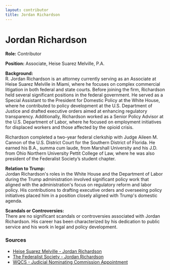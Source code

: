 ```yaml
---
layout: contributor  
title: Jordan Richardson
---
```


# Jordan Richardson

**Role:** Contributor

**Position:** Associate, Heise Suarez Melville, P.A.

**Background:**  
R. Jordan Richardson is an attorney currently serving as an Associate at Heise Suarez Melville in Miami, where he focuses on complex commercial litigation in both federal and state courts. Before joining the firm, Richardson held several significant positions in the federal government. He served as a Special Assistant to the President for Domestic Policy at the White House, where he contributed to policy development at the U.S. Department of Justice and drafted executive orders aimed at enhancing regulatory transparency. Additionally, Richardson worked as a Senior Policy Advisor at the U.S. Department of Labor, where he focused on employment initiatives for displaced workers and those affected by the opioid crisis.

Richardson completed a two-year federal clerkship with Judge Aileen M. Cannon of the U.S. District Court for the Southern District of Florida. He earned his B.A., summa cum laude, from Marshall University and his J.D. from Ohio Northern University Pettit College of Law, where he was also president of the Federalist Society’s student chapter.

**Relation to Trump:**  
Jordan Richardson's roles in the White House and the Department of Labor during the Trump administration involved significant policy work that aligned with the administration's focus on regulatory reform and labor policy. His contributions to drafting executive orders and overseeing policy initiatives placed him in a position closely aligned with Trump's domestic agenda.

**Scandals or Controversies:**  
There are no significant scandals or controversies associated with Jordan Richardson. His career has been characterized by his dedication to public service and his work in legal and policy development.

### Sources
- [Heise Suarez Melville - Jordan Richardson](https://www.heisesuarezmelville.com/team/jordan-richardson/)
- [The Federalist Society - Jordan Richardson](https://fedsoc.org/contributors/jordan-richardson)
- [WQCS - Judicial Nominating Commission Appointment](https://www.wqcs.org/wqcs-news/2023-11-20/twelve-nominated-to-the-judicial-nominating-commission)

